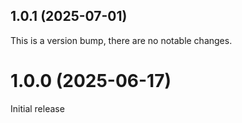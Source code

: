 ## 1.0.1 (2025-07-01)

This is a version bump, there are no notable changes.

# 1.0.0 (2025-06-17)

Initial release
